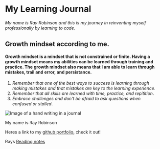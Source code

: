 # My Learning Journal

###### My name is Ray Robinson and this is my journey in reinventing myself professionally by learning to code. 

## Growth mindset according to me. 
#### Growth mindset is a mindset that is not constrained or finite. Having a growth mindset means my abilities can be learned through training and practice. The growth mindset also means that I am able to learn through mistakes, trail and error, and persistance. 


1. _Remember that one of the best ways to success is learning through making mistakes and that mistakes are key to the learning experience_. 
2. _Remember that all skills are learned with time, practice, and repitition_. 
3. _Embrace challenges and don't be afraid to ask questions when confused or stalled_.

![Image of a hand writing in a journal](https://get.pxhere.com/photo/notebook-writing-man-book-person-blur-pen-reading-journal-colourful-color-business-paper-education-composition-school-document-notes-adult-knowledge-1176206.jpg)

My name is Ray Robinson

Heres a link to my [github portfolio](https://github.com/rayrobinson6776), check it out!

Rays [Reading notes](https://rayrobinson6776.github.io/reading-notes/class1notes)
